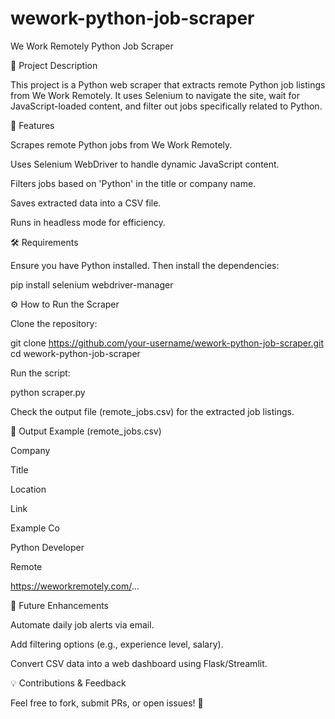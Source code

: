# wework-python-job-scraper

We Work Remotely Python Job Scraper

📌 Project Description

This project is a Python web scraper that extracts remote Python job listings from We Work Remotely. It uses Selenium to navigate the site, wait for JavaScript-loaded content, and filter out jobs specifically related to Python.

🚀 Features

Scrapes remote Python jobs from We Work Remotely.

Uses Selenium WebDriver to handle dynamic JavaScript content.

Filters jobs based on 'Python' in the title or company name.

Saves extracted data into a CSV file.

Runs in headless mode for efficiency.

🛠️ Requirements

Ensure you have Python installed. Then install the dependencies:

pip install selenium webdriver-manager

⚙️ How to Run the Scraper

Clone the repository:

git clone https://github.com/your-username/wework-python-job-scraper.git
cd wework-python-job-scraper

Run the script:

python scraper.py

Check the output file (remote_jobs.csv) for the extracted job listings.

📂 Output Example (remote_jobs.csv)

Company

Title

Location

Link

Example Co

Python Developer

Remote

https://weworkremotely.com/...

📝 Future Enhancements

Automate daily job alerts via email.

Add filtering options (e.g., experience level, salary).

Convert CSV data into a web dashboard using Flask/Streamlit.

💡 Contributions & Feedback

Feel free to fork, submit PRs, or open issues! 🚀

